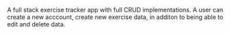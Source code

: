  A full stack exercise tracker app with full CRUD implementations. A user can create a new acccount, create new exercise data, in additon to being able to edit and delete data.
